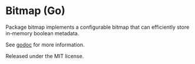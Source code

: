 # Bitmap (Go)

Package bitmap implements a configurable bitmap that can efficiently store
in-memory boolean metadata.

See [godoc](https://godoc.org/github.com/boljen/go-bitmap) for more information.

Released under the MIT license.
